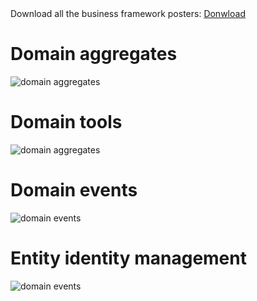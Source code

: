 <div class="callout callout-info">
Download all the business framework posters: <a href="#">Donwload</a>
</div>

# Domain aggregates

![domain aggregates]({business-doc}/images/uml/domain-modeling.svg)

# Domain tools

![domain aggregates]({business-doc}/images/uml/domain-tools.svg)

# Domain events

![domain events]({business-doc}/images/uml/domain-event.svg)

# Entity identity management

![domain events]({business-doc}/images/uml/domain-identity.svg)

